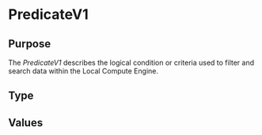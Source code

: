 # PredicateV1

## Purpose

<!-- ANCHOR: purpose -->
The *PredicateV1* describes the logical condition or criteria used to filter and search data within the Local Compute Engine.  
<!-- ANCHOR_END: purpose -->

## Type

<!-- ANCHOR: type -->
<div class="type">


</div>
<!-- ANCHOR_END: type -->

## Values

